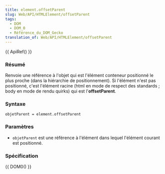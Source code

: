 ```yaml
---
title: element.offsetParent
slug: Web/API/HTMLElement/offsetParent
tags:
  - DOM
  - DOM_0
  - Référence_du_DOM_Gecko
translation_of: Web/API/HTMLElement/offsetParent
---
```

{{ ApiRef() }}

### Résumé

Renvoie une référence à l'objet qui est l'élément conteneur positionné le plus proche (dans la hiérarchie de positionnement). Si l'élément n'est pas positionné, c'est l'élément racine (html en mode de respect des standards ; body en mode de rendu quirks) qui est l'**offsetParent**.

### Syntaxe

    objetParent = element.offsetParent

### Paramètres

- `objetParent` est une référence à l'élément dans lequel l'élément courant est positionné.

### Spécification

{{ DOM0() }}
